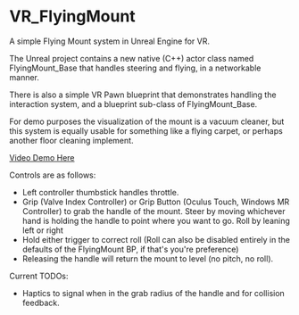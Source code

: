 # VR_FlyingMount
A simple Flying Mount system in Unreal Engine for VR.

The Unreal project contains a new native (C++) actor class named FlyingMount_Base that handles steering and flying, in a networkable manner.

There is also a simple VR Pawn blueprint that demonstrates handling the interaction system, and a blueprint sub-class of FlyingMount_Base.

For demo purposes the visualization of the mount is a vacuum cleaner, but this system is equally usable for something like a flying carpet, or perhaps another floor cleaning implement.

[Video Demo Here](https://youtu.be/ec53YkPCquo)

Controls are as follows:
- Left controller thumbstick handles throttle.
- Grip (Valve Index Controller) or Grip Button (Oculus Touch, Windows MR Controller) to grab the handle of the mount. Steer by moving whichever hand is holding the handle to point where you want to go. Roll by leaning left or right
- Hold either trigger to correct roll (Roll can also be disabled entirely in the defaults of the FlyingMount BP, if that's you're preference)
- Releasing the handle will return the mount to level (no pitch, no roll).

Current TODOs:
- Haptics to signal when in the grab radius of the handle and for collision feedback.